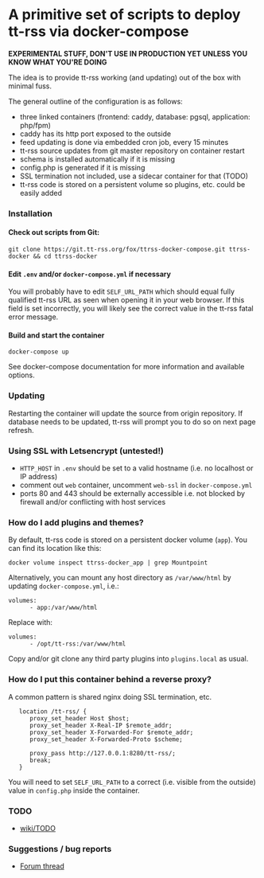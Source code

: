 # A primitive set of scripts to deploy tt-rss via docker-compose

**EXPERIMENTAL STUFF, DON'T USE IN PRODUCTION YET UNLESS YOU KNOW WHAT YOU'RE DOING**

The idea is to provide tt-rss working (and updating) out of the box
with minimal fuss.

The general outline of the configuration is as follows:

 - three linked containers (frontend: caddy, database: pgsql, application: php/fpm)
 - caddy has its http port exposed to the outside
 - feed updating is done via embedded cron job, every 15 minutes
 - tt-rss source updates from git master repository on container restart
 - schema is installed automatically if it is missing
 - config.php is generated if it is missing
 - SSL termination not included, use a sidecar container for that (TODO)
 - tt-rss code is stored on a persistent volume so plugins, etc. could be easily added

### Installation

#### Check out scripts from Git:

```
git clone https://git.tt-rss.org/fox/ttrss-docker-compose.git ttrss-docker && cd ttrss-docker
```

#### Edit ``.env`` and/or ``docker-compose.yml`` if necessary

You will probably have to edit ``SELF_URL_PATH`` which should equal fully qualified tt-rss
URL as seen when opening it in your web browser. If this field is set incorrectly, you will
likely see the correct value in the tt-rss fatal error message.

#### Build and start the container

``docker-compose up``

See docker-compose documentation for more information and available options.

### Updating

Restarting the container will update the source from origin repository. If database needs to be updated,
tt-rss will prompt you to do so on next page refresh.

### Using SSL with Letsencrypt (untested!)

 - ``HTTP_HOST`` in ``.env`` should be set to a valid hostname (i.e. no localhost or IP address)
 - comment out ``web`` container, uncomment ``web-ssl`` in ``docker-compose.yml``
 - ports 80 and 443 should be externally accessible i.e. not blocked by firewall and/or conflicting with host services

### How do I add plugins and themes?

By default, tt-rss code is stored on a persistent docker volume (``app``). You can find
its location like this: 

``docker volume inspect ttrss-docker_app | grep Mountpoint``

Alternatively, you can mount any host directory as ``/var/www/html`` by updating ``docker-compose.yml``, i.e.:

```
volumes:
      - app:/var/www/html
```

Replace with:

```
volumes:
      - /opt/tt-rss:/var/www/html
```

Copy and/or git clone any third party plugins into ``plugins.local`` as usual.

### How do I put this container behind a reverse proxy?

A common pattern is shared nginx doing SSL termination, etc.

```
   location /tt-rss/ {
      proxy_set_header Host $host;
      proxy_set_header X-Real-IP $remote_addr;
      proxy_set_header X-Forwarded-For $remote_addr;
      proxy_set_header X-Forwarded-Proto $scheme;

      proxy_pass http://127.0.0.1:8280/tt-rss/;
      break;
   }
```

You will need to set ``SELF_URL_PATH`` to a correct (i.e. visible from the outside) value in ``config.php`` inside the container.

### TODO

- [wiki/TODO](https://git.tt-rss.org/fox/ttrss-docker-compose/wiki/TODO)
 	
### Suggestions / bug reports

- [Forum thread](https://community.tt-rss.org/t/docker-compose-tt-rss/2894)
